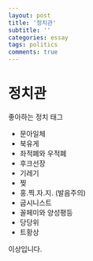 ```yaml
---
layout: post
title: '정치관'
subtitle: ''
categories: essay
tags: politics
comments: true
---
```



# 정치관


좋아하는 정치 태그

-   문아일체
-   북유게
-   좌적폐와 우적폐
-   후크선장
-   기레기
-   찢
-   홍.찍.자.지. (발음주의)
-   굽시니스트
-   꼴페미와 양성평등
-   당당위
-   트황상


이상입니다.